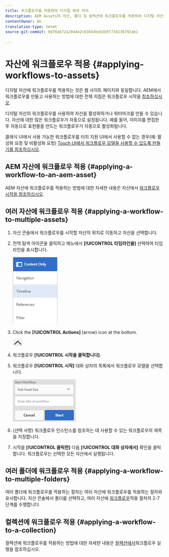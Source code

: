 ```yaml
---
title: 워크플로우를 적용하여 디지털 에셋 처리
description: AEM Assets의 자산, 폴더 및 컬렉션에 워크플로우를 적용하여 디지털 자산을 처리하는 방법에 대해 학습합니다.
contentOwner: AG
translation-type: tm+mt
source-git-commit: 0d70a672a2944e2c03b54beb3b5f734136792ab1

---
```



# 자산에 워크플로우 적용 {#applying-workflows-to-assets}

디지털 자산에 워크플로우를 적용하는 것은 웹 사이트 페이지와 동일합니다. AEM에서 워크플로우를 만들고 사용하는 방법에 대한 전체 지침은 워크플로우 시작을 [참조하십시오](../sites-authoring/workflows-participating.md).

디지털 자산의 워크플로우를 사용하여 자산을 활성화하거나 워터마크를 만들 수 있습니다. 자산에 대한 많은 워크플로우가 자동으로 설정됩니다. 예를 들어, 이미지를 편집한 후 자동으로 표현물을 만드는 워크플로우가 자동으로 활성화됩니다.

클래식 UI에서 사용 가능한 워크플로우를 터치 지원 UI에서 사용할 수 없는 경우(예: 활성화 요청 및 비활성화 요청) [Touch UI에서 워크플로우 모델을 사용할 수 있도록 만들기를 참조하십시오](../sites-developing/workflows-models.md#make-workflow-models-available-in-touchui).

## AEM 자산에 워크플로우 적용 {#applying-a-workflow-to-an-aem-asset}

AEM 자산에 워크플로우를 적용하는 방법에 대한 자세한 내용은 자산에서 [워크플로우 시작을 참조하십시오](managing-assets-touch-ui.md#starting-a-workflow-on-an-asset).

## 여러 자산에 워크플로우 적용 {#applying-a-workflow-to-multiple-assets}

1. 자산 콘솔에서 워크플로우를 시작할 자산의 위치로 이동하고 자산을 선택합니다.
1. 전역 탐색 아이콘을 클릭하고 메뉴에서 **[!UICONTROL 타임라인을]** 선택하여 타임라인을 표시합니다.

   ![chlimage_1-136](assets/chlimage_1-136.png)

1. Click the **[!UICONTROL Actions]** (arrow) icon at the bottom.

   ![chlimage_1-137](assets/chlimage_1-137.png)

1. 워크플로우 **[!UICONTROL 시작을 클릭합니다]**.
1. 워크플로우 **[!UICONTROL 시작]** 대화 상자의 목록에서 워크플로우 모델을 선택합니다.

   ![chlimage_1-138](assets/chlimage_1-138.png)

1. (선택 사항) 워크플로우 인스턴스를 참조하는 데 사용할 수 있는 워크플로우의 제목을 지정합니다.
1. 시작을 **[!UICONTROL 클릭한]** 다음 **[!UICONTROL 대화 상자에서]** 확인을 클릭합니다. 워크플로우는 선택한 모든 자산에서 실행됩니다.

## 여러 폴더에 워크플로우 적용 {#applying-a-workflow-to-multiple-folders}

여러 폴더에 워크플로우를 적용하는 절차는 여러 자산에 워크플로우를 적용하는 절차와 유사합니다. 자산 콘솔에서 폴더를 선택하고, 여러 자산에 [워크플로우](assets-workflow.md#applying-a-workflow-to-multiple-assets)적용 절차의 2-7단계를 수행합니다.

## 컬렉션에 워크플로우 적용 {#applying-a-workflow-to-a-collection}

컬렉션에 워크플로우를 적용하는 방법에 대한 자세한 내용은 [컬렉션에서](managing-collections-touch-ui.md#running-a-workflow-on-a-collection)워크플로우 실행을 참조하십시오.
